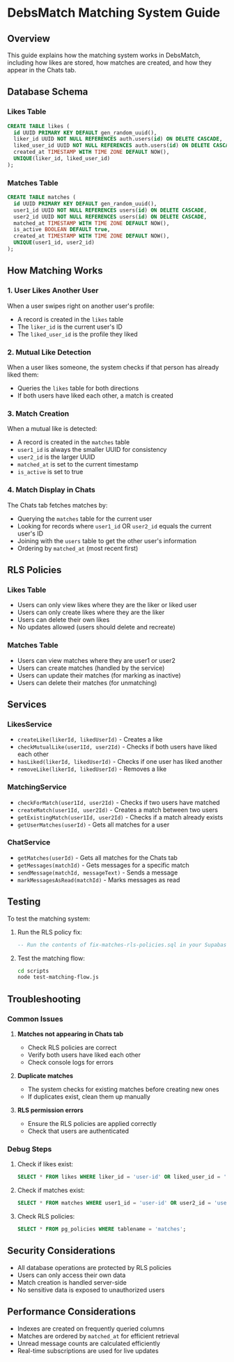 # DebsMatch Matching System Guide

## Overview
This guide explains how the matching system works in DebsMatch, including how likes are stored, how matches are created, and how they appear in the Chats tab.

## Database Schema

### Likes Table
```sql
CREATE TABLE likes (
  id UUID PRIMARY KEY DEFAULT gen_random_uuid(),
  liker_id UUID NOT NULL REFERENCES auth.users(id) ON DELETE CASCADE,
  liked_user_id UUID NOT NULL REFERENCES auth.users(id) ON DELETE CASCADE,
  created_at TIMESTAMP WITH TIME ZONE DEFAULT NOW(),
  UNIQUE(liker_id, liked_user_id)
);
```

### Matches Table
```sql
CREATE TABLE matches (
  id UUID PRIMARY KEY DEFAULT gen_random_uuid(),
  user1_id UUID NOT NULL REFERENCES users(id) ON DELETE CASCADE,
  user2_id UUID NOT NULL REFERENCES users(id) ON DELETE CASCADE,
  matched_at TIMESTAMP WITH TIME ZONE DEFAULT NOW(),
  is_active BOOLEAN DEFAULT true,
  created_at TIMESTAMP WITH TIME ZONE DEFAULT NOW(),
  UNIQUE(user1_id, user2_id)
);
```

## How Matching Works

### 1. User Likes Another User
When a user swipes right on another user's profile:
- A record is created in the `likes` table
- The `liker_id` is the current user's ID
- The `liked_user_id` is the profile they liked

### 2. Mutual Like Detection
When a user likes someone, the system checks if that person has already liked them:
- Queries the `likes` table for both directions
- If both users have liked each other, a match is created

### 3. Match Creation
When a mutual like is detected:
- A record is created in the `matches` table
- `user1_id` is always the smaller UUID for consistency
- `user2_id` is the larger UUID
- `matched_at` is set to the current timestamp
- `is_active` is set to true

### 4. Match Display in Chats
The Chats tab fetches matches by:
- Querying the `matches` table for the current user
- Looking for records where `user1_id` OR `user2_id` equals the current user's ID
- Joining with the `users` table to get the other user's information
- Ordering by `matched_at` (most recent first)

## RLS Policies

### Likes Table
- Users can only view likes where they are the liker or liked user
- Users can only create likes where they are the liker
- Users can delete their own likes
- No updates allowed (users should delete and recreate)

### Matches Table
- Users can view matches where they are user1 or user2
- Users can create matches (handled by the service)
- Users can update their matches (for marking as inactive)
- Users can delete their matches (for unmatching)

## Services

### LikesService
- `createLike(likerId, likedUserId)` - Creates a like
- `checkMutualLike(user1Id, user2Id)` - Checks if both users have liked each other
- `hasLiked(likerId, likedUserId)` - Checks if one user has liked another
- `removeLike(likerId, likedUserId)` - Removes a like

### MatchingService
- `checkForMatch(user1Id, user2Id)` - Checks if two users have matched
- `createMatch(user1Id, user2Id)` - Creates a match between two users
- `getExistingMatch(user1Id, user2Id)` - Checks if a match already exists
- `getUserMatches(userId)` - Gets all matches for a user

### ChatService
- `getMatches(userId)` - Gets all matches for the Chats tab
- `getMessages(matchId)` - Gets messages for a specific match
- `sendMessage(matchId, messageText)` - Sends a message
- `markMessagesAsRead(matchId)` - Marks messages as read

## Testing

To test the matching system:

1. Run the RLS policy fix:
   ```sql
   -- Run the contents of fix-matches-rls-policies.sql in your Supabase SQL editor
   ```

2. Test the matching flow:
   ```bash
   cd scripts
   node test-matching-flow.js
   ```

## Troubleshooting

### Common Issues

1. **Matches not appearing in Chats tab**
   - Check RLS policies are correct
   - Verify both users have liked each other
   - Check console logs for errors

2. **Duplicate matches**
   - The system checks for existing matches before creating new ones
   - If duplicates exist, clean them up manually

3. **RLS permission errors**
   - Ensure the RLS policies are applied correctly
   - Check that users are authenticated

### Debug Steps

1. Check if likes exist:
   ```sql
   SELECT * FROM likes WHERE liker_id = 'user-id' OR liked_user_id = 'user-id';
   ```

2. Check if matches exist:
   ```sql
   SELECT * FROM matches WHERE user1_id = 'user-id' OR user2_id = 'user-id';
   ```

3. Check RLS policies:
   ```sql
   SELECT * FROM pg_policies WHERE tablename = 'matches';
   ```

## Security Considerations

- All database operations are protected by RLS policies
- Users can only access their own data
- Match creation is handled server-side
- No sensitive data is exposed to unauthorized users

## Performance Considerations

- Indexes are created on frequently queried columns
- Matches are ordered by `matched_at` for efficient retrieval
- Unread message counts are calculated efficiently
- Real-time subscriptions are used for live updates
